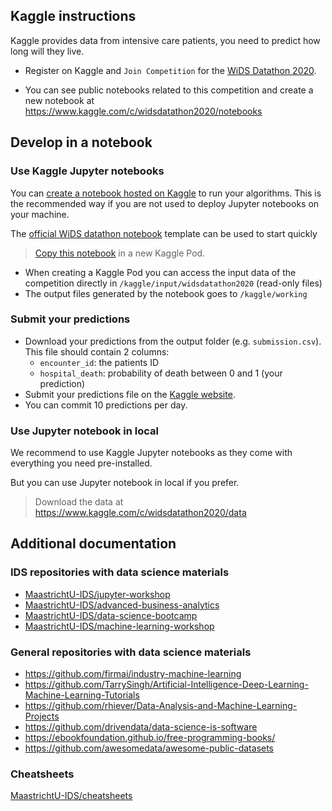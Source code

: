 

## Kaggle instructions

Kaggle provides data from intensive care patients, you need to predict how long will they live.

* Register on Kaggle  and `Join Competition` for the [WiDS Datathon 2020](https://www.kaggle.com/c/widsdatathon2020).

* You can see public notebooks related to this competition and create a new notebook at https://www.kaggle.com/c/widsdatathon2020/notebooks

## Develop in a notebook

### Use Kaggle Jupyter notebooks

You can [create a notebook hosted on Kaggle](https://www.kaggle.com/c/widsdatathon2020/notebooks) to run your algorithms. This is the recommended way if you are not used to deploy Jupyter notebooks on your machine.

The [official WiDS datathon notebook](https://www.kaggle.com/danofer/wids-2020-starter-catboost-0-902-lb ) template can be used to start quickly

> [Copy this notebook](https://www.kaggle.com/kernels/fork/7523665) in a new Kaggle Pod.

* When creating a Kaggle Pod you can access the input data of the competition directly in `/kaggle/input/widsdatathon2020` (read-only files)
* The output files generated by the notebook goes to `/kaggle/working`

### Submit your predictions

* Download your predictions from the output folder (e.g. `submission.csv`). This file should contain 2 columns:
  * `encounter_id`: the patients ID
  * `hospital_death`: probability of death between 0 and 1 (your prediction)
* Submit your predictions file on the [Kaggle website](https://www.kaggle.com/c/widsdatathon2020/submit).
* You can commit 10 predictions per day.

### Use Jupyter notebook in local

We recommend to use Kaggle Jupyter notebooks as they come with everything you need pre-installed.

But you can use Jupyter notebook in local if you prefer.

> Download the data at https://www.kaggle.com/c/widsdatathon2020/data

## Additional documentation

### IDS repositories with data science materials

* [MaastrichtU-IDS/jupyter-workshop](https://nbviewer.jupyter.org/github/MaastrichtU-IDS/jupyter-workshop/tree/master/)
* [MaastrichtU-IDS/advanced-business-analytics](https://nbviewer.jupyter.org/github/MaastrichtU-IDS/advanced-business-analytics/tree/master/)
* [MaastrichtU-IDS/data-science-bootcamp](https://nbviewer.jupyter.org/github/MaastrichtU-IDS/data-science-bootcamp-pggm/tree/master/)
* [MaastrichtU-IDS/machine-learning-workshop](https://nbviewer.jupyter.org/github/MaastrichtU-IDS/machine-learning-workshop/tree/master/)

### General repositories with data science materials

* https://github.com/firmai/industry-machine-learning
* https://github.com/TarrySingh/Artificial-Intelligence-Deep-Learning-Machine-Learning-Tutorials
* https://github.com/rhiever/Data-Analysis-and-Machine-Learning-Projects
* https://github.com/drivendata/data-science-is-software
* https://ebookfoundation.github.io/free-programming-books/
* https://github.com/awesomedata/awesome-public-datasets

### Cheatsheets

[MaastrichtU-IDS/cheatsheets](https://maastrichtuniversity-ids-open.s3.eu-central-1.amazonaws.com/data-science-cheatsheets.zip)
